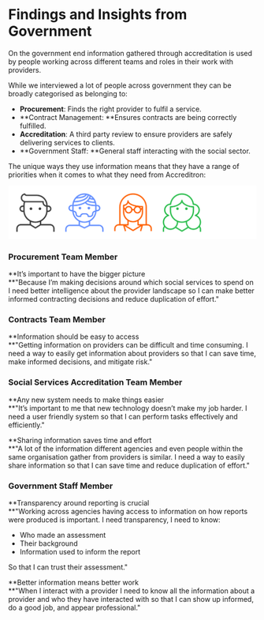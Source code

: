 # Findings and Insights from Government

On the government end information gathered through accreditation is used by people working across different teams and roles in their work with providers. 

While we interviewed a lot of people across government they can be broadly categorised as belonging to:

* **Procurement**: Finds the right provider to fulfil a service.
* **Contract Management: **Ensures contracts are being correctly fulfilled.
* **Accreditation**: A third party review to ensure providers are safely delivering services to clients.
* **Government Staff: **General staff interacting with the social sector.

The unique ways they use information means that they have a range of priorities when it comes to what they need from Accreditron:

![](../.gitbook/assets/gang.png)

### **Procurement Team Member**

**It’s important to have the bigger picture  
**"Because I’m making decisions around which social services to spend on I need better intelligence about the provider landscape so I can make better informed contracting decisions and reduce duplication of effort."

### **Contracts Team Member**

**Information should be easy to access  
**"Getting information on providers can be difficult and time consuming. I need a way to easily get information about providers so that I can save time, make informed decisions, and mitigate risk."

### **Social Services Accreditation Team Member**

**Any new system needs to make things easier  
**"It’s important to me that new technology doesn’t make my job harder. I need a user friendly system so that I can perform tasks effectively and efficiently."

**Sharing information saves time and effort  
**"A lot of the information different agencies and even people within the same organisation gather from providers is similar. I need a way to easily share information so that I can save time and reduce duplication of effort."

### Government Staff Member

**Transparency around reporting is crucial  
**"Working across agencies having access to information on how reports were produced is important. I need transparency, I need to know:

* Who made an assessment
* Their background
* Information used to inform the report

So that I can trust their assessment."

**Better information means better work  
**"When I interact with a provider I need to know all the information about a provider and who they have interacted with so that I can show up informed, do a good job, and appear professional."

